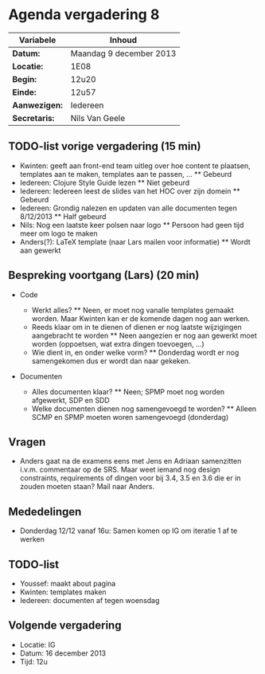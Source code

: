 # Agenda vergadering 8

Variabele				|Inhoud
---			    		|---
**Datum:**              |Maandag 9 december 2013
**Locatie:**            |1E08
**Begin:**              |12u20
**Einde:**              |12u57
**Aanwezigen:**         |Iedereen
**Secretaris:**         |Nils Van Geele

## TODO-list vorige vergadering (15 min)
* Kwinten: geeft aan front-end team uitleg over hoe content te plaatsen, templates aan te maken, templates aan te passen, ...
** Gebeurd
* Iedereen: Clojure Style Guide lezen
** Niet gebeurd
* Iedereen: Iedereen leest de slides van het HOC over zijn domein
** Gebeurd
* Iedereen: Grondig nalezen en updaten van alle documenten tegen 8/12/2013
** Half gebeurd
* Nils: Nog een laatste keer polsen naar logo
** Persoon had geen tijd meer om logo te maken
* Anders(?): LaTeX template (naar Lars mailen voor informatie)
** Wordt aan gewerkt

## Bespreking voortgang (Lars) (20 min)
  * Code
    * Werkt alles?
    ** Neen, er moet nog vanalle templates gemaakt worden. Maar Kwinten kan er de komende dagen nog aan werken.
    * Reeds klaar om in te dienen of dienen er nog laatste wijzigingen aangebracht te worden
    ** Neen aangezien er nog aan gewerkt moet worden (oppoetsen, wat extra dingen toevoegen, ...)
    * Wie dient in, en onder welke vorm?
    ** Donderdag wordt er nog samengekomen dus er wordt dan naar gekeken.
  
  * Documenten
    * Alles documenten klaar?
    ** Neen; SPMP moet nog worden afgewerkt, SDP en SDD
    * Welke documenten dienen nog samengevoegd te worden?
    ** Alleen SCMP en SPMP moeten woren samengevoegd (donderdag)
    

## Vragen
- Anders gaat na de examens eens met Jens en Adriaan samenzitten i.v.m. commentaar op de SRS. Maar weet iemand nog design constraints, requirements of dingen voor bij 3.4, 3.5 en 3.6 die er in zouden moeten staan? Mail naar Anders.

## Mededelingen
- Donderdag 12/12 vanaf 16u: Samen komen op IG om iteratie 1 af te werken

## TODO-list
- Youssef: maakt about pagina
- Kwinten: templates maken
- Iedereen: documenten af tegen woensdag

## Volgende vergadering
* Locatie: IG
* Datum: 16 december 2013
* Tijd: 12u
